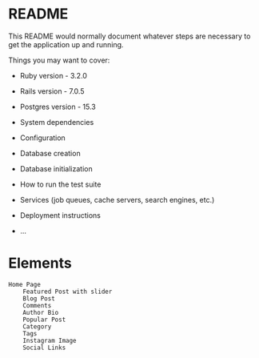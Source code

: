 # README

This README would normally document whatever steps are necessary to get the
application up and running.

Things you may want to cover:

* Ruby version - 3.2.0
  
* Rails version - 7.0.5
  
* Postgres version - 15.3
  
* System dependencies

* Configuration

* Database creation

* Database initialization

* How to run the test suite

* Services (job queues, cache servers, search engines, etc.)

* Deployment instructions

* ...

# Elements

    Home Page
        Featured Post with slider
        Blog Post
        Comments
        Author Bio
        Popular Post
        Category
        Tags
        Instagram Image
        Social Links
